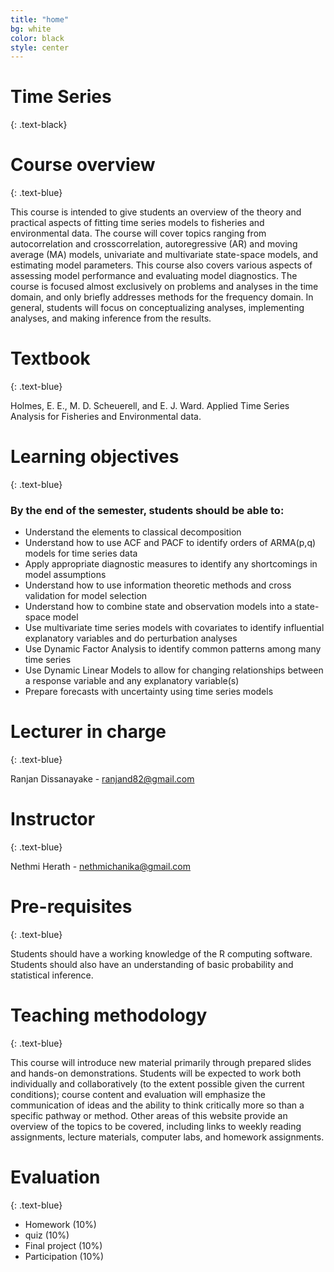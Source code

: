 ```yaml
---
title: "home"
bg: white
color: black
style: center
---
```


# Time Series
{: .text-black}

<span class="fa-stack subtlecircle" style="font-size:100px; background:rgba(255,166,0,0.1)">
  <i class="fa fa-circle fa-stack-2x text-white"></i>
  <i class="fa fa-home fa-stack-1x text-orange"></i>
</span>

# Course overview
{: .text-blue}

This course is intended to give students an overview of the theory and practical aspects of fitting time series models to fisheries and environmental data. The course will cover topics ranging from autocorrelation and crosscorrelation, autoregressive (AR) and moving average (MA) models, univariate and multivariate state-space models, and estimating model parameters. This course also covers various aspects of assessing model performance and evaluating model diagnostics. The course is focused almost exclusively on problems and analyses in the time domain, and only briefly addresses methods for the frequency domain. In general, students will focus on conceptualizing analyses, implementing analyses, and making inference from the results.

# Textbook
{: .text-blue}

Holmes, E. E., M. D. Scheuerell, and E. J. Ward. Applied Time Series Analysis for Fisheries and Environmental data.

# Learning objectives
{: .text-blue}

### By the end of the semester, students should be able to:

<style>
ul {
  /* list-style-type: none; */
  text-align:left;
}
</style>

- Understand the elements to classical decomposition
- Understand how to use ACF and PACF to identify orders of ARMA(p,q) models for time series data
- Apply appropriate diagnostic measures to identify any shortcomings in model assumptions
- Understand how to use information theoretic methods and cross validation for model selection
- Understand how to combine state and observation models into a state-space model
- Use multivariate time series models with covariates to identify influential explanatory variables and do perturbation analyses
- Use Dynamic Factor Analysis to identify common patterns among many time series
- Use Dynamic Linear Models to allow for changing relationships between a response variable and any explanatory variable(s)
- Prepare forecasts with uncertainty using time series models

# Lecturer in charge
{: .text-blue}

Ranjan Dissanayake - ranjand82@gmail.com

# Instructor
{: .text-blue}

Nethmi Herath - nethmichanika@gmail.com

# Pre-requisites
{: .text-blue}

Students should have a working knowledge of the R computing software. Students should also have an understanding of basic probability and statistical inference.

# Teaching methodology
{: .text-blue}

This course will introduce new material primarily through prepared slides and hands-on demonstrations. Students will be expected to work both individually and collaboratively (to the extent possible given the current conditions); course content and evaluation will emphasize the communication of ideas and the ability to think critically more so than a specific pathway or method. Other areas of this website provide an overview of the topics to be covered, including links to weekly reading assignments, lecture materials, computer labs, and homework assignments.

# Evaluation
{: .text-blue}

- Homework (10%)
- quiz (10%)
- Final project (10%)
- Participation (10%)
